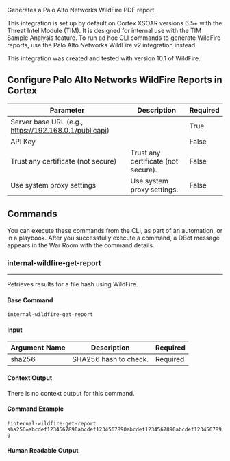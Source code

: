 Generates a Palo Alto Networks WildFire PDF report.

This integration is set up by default on Cortex XSOAR versions 6.5+ with the Threat Intel Module (TIM). It is designed for internal use with the TIM Sample Analysis feature. To run ad hoc CLI commands to generate WildFire reports, use the Palo Alto Networks WildFire v2 integration instead.

This integration was created and tested with version 10.1 of WildFire.

## Configure Palo Alto Networks WildFire Reports in Cortex


| **Parameter** | **Description** | **Required** |
| --- | --- | --- |
| Server base URL (e.g., https://192.168.0.1/publicapi) |  | True |
| API Key |  | False |
| Trust any certificate (not secure) | Trust any certificate \(not secure\). | False |
| Use system proxy settings | Use system proxy settings. | False |

## Commands

You can execute these commands from the CLI, as part of an automation, or in a playbook.
After you successfully execute a command, a DBot message appears in the War Room with the command details.

### internal-wildfire-get-report

***
Retrieves results for a file hash using WildFire.


#### Base Command

`internal-wildfire-get-report`

#### Input

| **Argument Name** | **Description** | **Required** |
| --- | --- | --- |
| sha256 | SHA256 hash to check. | Required | 


#### Context Output

There is no context output for this command.

#### Command Example

```!internal-wildfire-get-report sha256=abcdef1234567890abcdef1234567890abcdef1234567890abcdef1234567890```

#### Human Readable Output

